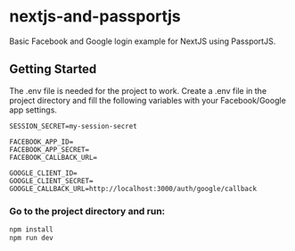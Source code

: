 # nextjs-and-passportjs
Basic Facebook and Google login example for NextJS using PassportJS.

## Getting Started

The .env file is needed for the project to work. Create a .env file in the project directory and fill the following variables with your Facebook/Google app settings.

```
SESSION_SECRET=my-session-secret

FACEBOOK_APP_ID=
FACEBOOK_APP_SECRET=
FACEBOOK_CALLBACK_URL=

GOOGLE_CLIENT_ID=
GOOGLE_CLIENT_SECRET=
GOOGLE_CALLBACK_URL=http://localhost:3000/auth/google/callback
```

### Go to the project directory and run:

```bash
npm install
npm run dev
```
